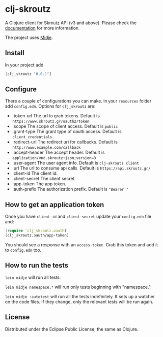 # clj-skroutz

A Clojure client for Skroutz API (v3 and above).
Please check the [documentation](http://docs.skroutz.gr/apiv3/) for more
information.

The project uses [Midje](https://github.com/marick/Midje/).

## Install

In your project add
```clojure
[clj_skroutz "0.0.1"]
````

## Configure

There a couple of configurations you can make. In your `resources` folder
add `config.edn`. Options for `clj_skroutz` are:

* :token-url The url to grab tokens. Default is `https://www.skroutz.gr/oauth2/token`
* :scope The scope of client access. Default is `public`
* :grant-type The grant type of oauth access. Default is `client_credentials`
* :redirect-url The redirect uri for callbacks. Default is `http://www.example.com/callback`
* :accept-header The accept header. Default is `application/vnd.skroutz+json;version=3`
* :user-agent The user agent info. Default is `clj-skroutz client`
* :url The url to consume api calls. Default is `https://api.skroutz.gr/`
* :client-id The client id.
* :client-secret The client secret.
* :app-token The app token.
* :auth-prefix The authorization prefix. Default is `"Bearer "`

## How to get an application token

Once you have `client-id` and `client-secret` update your `config.edn` file and:

```clojure
(require 'clj_skroutz.oauth)
(clj_skroutz.oauth/app-token)
```

You should see a response with an `access-token`. Grab this token and add it to
`config.edn` too.  

## How to run the tests

`lein midje` will run all tests.

`lein midje namespace.*` will run only tests beginning with "namespace.".

`lein midje :autotest` will run all the tests indefinitely. It sets up a
watcher on the code files. If they change, only the relevant tests will be
run again.

## License

Distributed under the Eclipse Public License, the same as Clojure.
